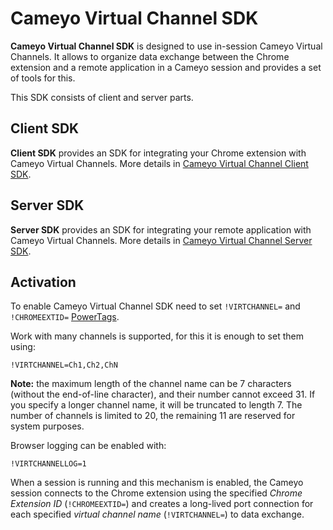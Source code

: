 # Cameyo Virtual Channel SDK

**Cameyo Virtual Channel SDK** is designed to use in-session Cameyo Virtual Channels. It allows to organize data exchange between the Chrome extension and a remote application in a Cameyo session and provides a set of tools for this.

This SDK consists of client and server parts.

## Client SDK
**Client SDK** provides an SDK for integrating your Chrome extension with Cameyo Virtual Channels. More details in [Cameyo Virtual Channel Client SDK](client/README.md).

## Server SDK
**Server SDK** provides an SDK for integrating your remote application with Cameyo Virtual Channels. More details in [Cameyo Virtual Channel Server SDK](server/README.md).

## Activation
To enable Cameyo Virtual Channel SDK need to set `!VIRTCHANNEL=` and `!CHROMEEXTID=` [PowerTags](https://helpcenter.cameyo.com/support/solutions/articles/80000254678-power-tags).

Work with many channels is supported, for this it is enough to set them using:
```
!VIRTCHANNEL=Ch1,Ch2,ChN
```

**Note:** the maximum length of the channel name can be 7 characters (without the end-of-line character), and their number cannot exceed 31. If you specify a longer channel name, it will be truncated to length 7. The number of channels is limited to 20, the remaining 11 are reserved for system purposes.

Browser logging can be enabled with:
```
!VIRTCHANNELLOG=1
```

When a session is running and this mechanism is enabled, the Cameyo session connects to the Chrome extension using the specified *Chrome Extension ID* (`!CHROMEEXTID=`) and creates a long-lived port connection for each specified *virtual channel name* (`!VIRTCHANNEL=`) to data exchange.